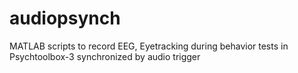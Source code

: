 # audiopsynch
MATLAB scripts to record EEG, Eyetracking during behavior tests in Psychtoolbox-3 synchronized by audio trigger
